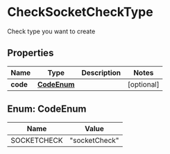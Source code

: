 

# CheckSocketCheckType

Check type you want to create
## Properties

Name | Type | Description | Notes
------------ | ------------- | ------------- | -------------
**code** | [**CodeEnum**](#CodeEnum) |  |  [optional]



## Enum: CodeEnum

Name | Value
---- | -----
SOCKETCHECK | &quot;socketCheck&quot;




